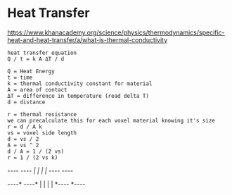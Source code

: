 
# Heat Transfer

https://www.khanacademy.org/science/physics/thermodynamics/specific-heat-and-heat-transfer/a/what-is-thermal-conductivity

    heat transfer equation
    Q / t ​= k A ΔT​ / d
    
    Q = Heat Energy
    t = time
    k = thermal conductivity constant for material
    A = area of contact
    ΔT = difference in temperature (read delta T)
    d = distance
    
    r = thermal resistance
    we can precalculate this for each voxel material knowing it's size
    r = d / A k
    vs = voxel side length
    d = vs / 2
    A = vs ^ 2
    d / A = 1 / (2 vs)
    r = 1 / (2 vs k)

*----  *----
|   |  |   |
----*  ----*

----*  ----*
|   |  |   |
*----  *----
